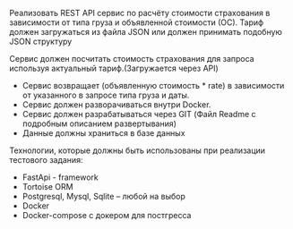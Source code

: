 Реализовать REST API сервис по расчёту стоимости
страхования в зависимости от типа груза и объявленной стоимости (ОС).
Тариф должен загружаться из файла JSON или должен
принимать подобную JSON структуру

Сервис должен посчитать стоимость
страхования для запроса используя
актуальный тариф.(Загружается через API)
* Сервис возвращает (объявленную стоимость * rate) в зависимости от
указанного в запросе типа груза и даты.
* Сервис должен разворачиваться внутри Docker.
* Сервис должен разрабатываться через GIT (Файл Readme с подробным описанием развертывания)
* Данные должны храниться в базе данных

Технологии, которые должны быть использованы при реализации тестового задания:
* FastApi - framework
* Tortoise ORM
* Postgresql, Mysql, Sqlite – любой на выбор
* Docker
* Docker-compose с докером для постгресса
